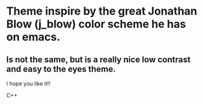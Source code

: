 # Theme inspire by the great Jonathan Blow (j_blow) color scheme he has on emacs.  
## Is not the same, but is a really nice low contrast and easy to the eyes theme.

I hope you like it!! 


C++
